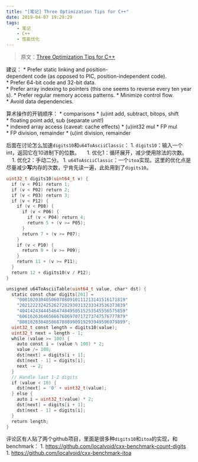 ```yaml
---
title: "[笔记] Three Optimization Tips for C++"
date: 2019-04-07 19:29:29
tags:
    - 笔记
    - C++
    - 性能优化
---
```


> 原文：[Three Optimization Tips for C++](https://www.facebook.com/notes/facebook-engineering/three-optimization-tips-for-c/10151361643253920/)

建议：
* Prefer static linking and position-dependent code (as opposed to PIC, position-independent code).
* Prefer 64-bit code and 32-bit data.
* Prefer array indexing to pointers (this one seems to reverse every ten years).
* Prefer regular memory access patterns.
* Minimize control flow.
* Avoid data dependencies.

<!--more-->

算术操作的开销顺序：
* comparisons
* (u)int add, subtract, bitops, shift
* floating point add, sub (separate unit!)
* indexed array access (caveat: cache effects)
* (u)int32 mul
* FP mul
* FP division, remainder
* (u)int division, remainder

后面在讨论怎么加速`digits10`和`u64ToAsciiClassic`：
1. `digits10`：输入一个int，返回它在10进制下的位数。
    1. 优化1：循环展开，减少使用除法的次数。
    1. 优化2：手动二分。
1. `u64ToAsciiClassic`：一个`itoa`实现。这里的优化点是尽量减少**写**内存的次数，宁肯先读一遍，此处用到了`digits10`。

```cpp
uint32_t digits10(uint64_t v) {
  if (v < P01) return 1;
  if (v < P02) return 2;
  if (v < P03) return 3;
  if (v < P12) {
    if (v < P08) {
      if (v < P06) {
        if (v < P04) return 4;
        return 5 + (v >= P05);
      }
      return 7 + (v >= P07);
    }
    if (v < P10) {
      return 9 + (v >= P09);
    }
    return 11 + (v >= P11);
  }
  return 12 + digits10(v / P12);
}

unsigned u64ToAsciiTable(uint64_t value, char* dst) {
  static const char digits[201] =
    "0001020304050607080910111213141516171819"
    "2021222324252627282930313233343536373839"
    "4041424344454647484950515253545556575859"
    "6061626364656667686970717273747576777879"
    "8081828384858687888990919293949596979899";
  uint32_t const length = digits10(value);
  uint32_t next = length - 1;
  while (value >= 100) {
    auto const i = (value % 100) * 2;
    value /= 100;
    dst[next] = digits[i + 1];
    dst[next - 1] = digits[i];
    next -= 2;
  }
  // Handle last 1-2 digits
  if (value < 10) {
    dst[next] = '0' + uint32_t(value);
  } else {
    auto i = uint32_t(value) * 2;
    dst[next] = digits[i + 1];
    dst[next - 1] = digits[i];
  }
  return length;
}
```

评论区有人贴了两个github项目，里面是很多种`digits10`和`itoa`的实现，和benchmark：
1. https://github.com/localvoid/cxx-benchmark-count-digits
1. https://github.com/localvoid/cxx-benchmark-itoa